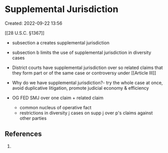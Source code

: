 # Supplemental Jurisdiction
Created: 2022-09-22 13:56

[[28 U.S.C. §1367]]
- subsection a creates supplemental jurisdiction
- subsection b limits the use of supplemental jurisdiction in diversity cases

- District courts have supplemental jurisdiction over so related claims that they form part or of the same case or controversy under [[Article III]]

- Why do we have supplemental jurisdiction?- try the whole case at once, avoid duplicative litigation, promote judicial economy & efficiency 

- OG FED SMJ over one claim + related claim
	- common nucleus of operative fact
	- restrictions in diversity j cases on supp j over p's claims against other parties
## References

1. 